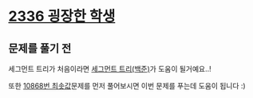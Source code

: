 # [2336 굉장한 학생](https://www.acmicpc.net/problem/2336)
## 문제를 풀기 전
세그먼트 트리가 처음이라면 [세그먼트 트리(백준)](https://www.acmicpc.net/blog/view/9)가 도움이 될거예요..!

또한 [10868번 최솟값](https://www.acmicpc.net/problem/10868)문제를 먼저 풀어보시면
이번 문제를 푸는데 도움이 됩니다 :)
